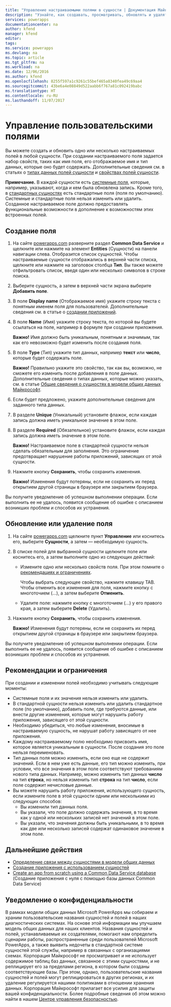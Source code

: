 ```yaml
---
title: "Управление настраиваемыми полями в сущности | Документация Майкрософт"
description: "Узнайте, как создавать, просматривать, обновлять и удалять настраиваемые поля в сущности."
services: powerapps
documentationcenter: na
author: kfend
manager: kfend
editor: 
tags: 
ms.service: powerapps
ms.devlang: na
ms.topic: article
ms.tgt_pltfrm: na
ms.workload: na
ms.date: 12/06/2016
ms.author: kfend
ms.openlocfilehash: 8255f597a1c9261c55bef465a8340fea49c69aa4
ms.sourcegitcommit: 43be6a4e08849d522aabb6f767a81c092419babc
ms.translationtype: HT
ms.contentlocale: ru-RU
ms.lasthandoff: 11/07/2017
---
```

# <a name="manage-custom-fields"></a>Управление пользовательскими полями
Вы можете создать и обновить одно или несколько настраиваемых полей в любой сущности. При создании настраиваемого поля задается набор свойств, таких как имя поля, его отображаемое имя и тип данных, которые оно будет содержать. Дополнительные сведения см. в статьях о [типах данных полей сущности](https://docs.microsoft.com/en-us/common-data-service/entity-reference/field-data-types) и [свойствах полей сущности](https://docs.microsoft.com/en-us/common-data-service/entity-reference/field-properties).

**Примечание.** В каждой сущности есть [системные поля](data-platform-create-entity.md#system-and-record-title-fields), которые, например, указывают, когда и кем была обновлена запись. Кроме того, в [стандартных сущностях](data-platform-intro.md#standard-entities) есть стандартные поля (поля по умолчанию). Системные и стандартные поля нельзя изменить или удалить. Созданное настраиваемое поле должно предоставлять функциональные возможности в дополнение к возможностям этих встроенных полей.

## <a name="create-a-field"></a>Создание поля
1. На сайте [powerapps.com](https://web.powerapps.com) разверните раздел **Common Data Service** и щелкните или нажмите на элемент **Entities** (Сущности) на панели навигации слева. Отобразится список сущностей. Чтобы настраиваемые сущности отображались в верхней части списка, щелкните или нажмите на заголовок столбца **Тип**. Вы также можете отфильтровать список, введя один или несколько символов в строке поиска.
2. Выберите сущность, а затем в верхней части экрана выберите **Добавить поле**.
3. В поле **Display name** (Отображаемое имя) укажите строку текста с понятным именем поля для пользователей. Дополнительные сведения см. в статье о [создании приложений](data-platform-create-app.md).
4. В поле **Name** (Имя) укажите строку текста, по которой вы будете ссылаться на поле, например в формуле при создании приложения.
   
    **Важно!** Имя должно быть уникальным, понятным и значимым, так как его невозможно будет изменить после создания поля.
5. В поле **Type** (Тип) укажите тип данных, например **текст** или **число**, которые будет содержать поле.
   
    **Важно!** Правильно укажите это свойство, так как вы, возможно, не сможете его изменить после добавления в поле данных. Дополнительные сведения о типах данных, которые можно указать, см. в статье [Общие сведения о сущностях в модели общих данных Майкрософт](data-platform-intro.md#custom-fields).
6. Если будет предложено, укажите дополнительные сведения для заданного типа данных.
7. В разделе **Unique** (Уникальный) установите флажок, если каждая запись должна иметь уникальное значение в этом поле.
8. В разделе **Required** (Обязательное) установите флажок, если каждая запись должна иметь значение в этом поле.
   
    **Важно!** Настраиваемое поле в стандартной сущности нельзя сделать обязательным для заполнения. Это ограничение предотвращает нарушение работы приложений, зависящих от этой сущности.
9. Нажмите кнопку **Сохранить**, чтобы сохранить изменения.
   
    **Важно!** Изменения будут потеряны, если не сохранить их перед открытием другой страницы в браузере или закрытием браузера.

Вы получите уведомление об успешном выполнении операции. Если выполнить ее не удалось, появится сообщение об ошибке с описанием возникших проблем и способов их устранения.

## <a name="update-or-delete-a-field"></a>Обновление или удаление поля
1. На сайте [powerapps.com](https://web.powerapps.com) щелкните пункт **Управление** или коснитесь его, выберите **Сущности**, а затем — необходимую сущность.
2. В списке полей для выбранной сущности щелкните поле или коснитесь его, а затем выполните одно из следующих действий:
   
   * Измените одно или несколько свойств поля. При этом помните о [рекомендациях и ограничениях](data-platform-manage-fields.md#best-practices-and-restrictions).
     
       Чтобы выбрать следующее свойство, нажмите клавишу TAB. Чтобы отменить все изменения для поля, нажмите кнопку с многоточием (...), а затем выберите **Отменить**.
   * Удалите поле: нажмите кнопку с многоточием (...) у его правого края, а затем выберите **Delete** (Удалить).
3. Нажмите кнопку **Сохранить**, чтобы сохранить изменения.
   
    **Важно!** Изменения будут потеряны, если не сохранить их перед открытием другой страницы в браузере или закрытием браузера.

Вы получите уведомление об успешном выполнении операции. Если выполнить ее не удалось, появится сообщение об ошибке с описанием возникших проблем и способов их устранения.

## <a name="best-practices-and-restrictions"></a>Рекомендации и ограничения
При создании и изменении полей необходимо учитывать следующие моменты:

* Системные поля и их значения нельзя изменить или удалить.
* В стандартной сущности нельзя изменить или удалить стандартное поле (по умолчанию), добавить поле, где требуются данные, или внести другие изменения, которые могут нарушить работу приложения, зависящего от этой сущности.
* Необходимо убедиться, что любые изменения, вносимые в настраиваемую сущность, не нарушат работу зависящего от нее приложения.
* Каждому настраиваемому полю необходимо присвоить имя, которое является уникальным в сущности. После создания это поле нельзя переименовать.
* Тип данных поля можно изменить, если оно еще не содержит значений. Если в нем уже есть данные, его тип можно изменить, при условии, что все значения в этом поле соответствуют требованиям нового типа данных. Например, можно изменить тип данных **число** на тип **строка**, но нельзя изменить тип **строка** на тип **число**, если поле содержит нечисловые данные.
* Вы можете нарушить работу приложения, использующего сущность, если измените поле в этой сущности одним или несколькими из следующих способов:
  * Вы изменили тип данных поля.
  * Вы указали, что поле должно содержать значения, в то время как у одной или нескольких записей нет значений в этом поле.
  * Вы указали, что значения должны быть уникальными, в то время как две или несколько записей содержат одинаковое значение в этом поле.

## <a name="next-steps"></a>Дальнейшие действия
* [Определение связи между сущностями в модели общих данных](data-platform-entity-lookup.md)
* [Создание приложения с использованием сущностей](data-platform-create-app.md)
* [Create an app from scratch using a Common Data Service database](data-platform-create-app-scratch.md) (Создание приложения с нуля с помощью базы данных Common Data Service)

## <a name="privacy-notice"></a>Уведомление о конфиденциальности
В рамках модели общих данных Microsoft PowerApps мы собираем и храним пользовательские названия сущностей и полей в наших диагностических системах.  На основе этой информации мы улучшаем модель общих данных для наших клиентов. Названия сущностей и полей, устанавливаемые их создателями, помогают нам определить сценарии работы, распространенные среди пользователей Microsoft PowerApps, а также выявить недочеты в стандартной системе сущностей этой службы, например в связанных с организациями схемах. Корпорация Майкрософт не просматривает и не использует содержимое таблиц баз данных, связанное с этими сущностями, и не реплицирует его за пределами региона, в котором были созданы соответствующие базы. При этом, однако, пользовательские названия сущностей и полей могут реплицироваться в других регионах, и их удаление регулируется нашими политиками в отношении хранения данных. Корпорация Майкрософт прилагает все усилия для защиты вашей конфиденциальности. Более подробные сведения об этом можно найти в нашем [Центре управления безопасностью](https://www.microsoft.com/trustcenter/Privacy/default.aspx).

